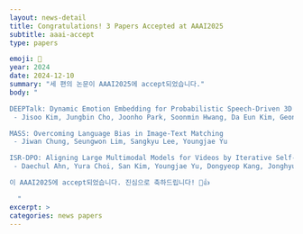 ```yaml
---
layout: news-detail
title: Congratulations! 3 Papers Accepted at AAAI2025
subtitle: aaai-accept
type: papers

emoji: 🎉
year: 2024
date: 2024-12-10
summary: "세 편의 논문이 AAAI2025에 accept되었습니다."
body: "

DEEPTalk: Dynamic Emotion Embedding for Probabilistic Speech-Driven 3D Face Animation
 - Jisoo Kim, Jungbin Cho, Joonho Park, Soonmin Hwang, Da Eun Kim, Geon Kim, Youngjae Yu

MASS: Overcoming Language Bias in Image-Text Matching
 - Jiwan Chung, Seungwon Lim, Sangkyu Lee, Youngjae Yu

ISR-DPO: Aligning Large Multimodal Models for Videos by Iterative Self-Retrospective DPO
 - Daechul Ahn, Yura Choi, San Kim, Youngjae Yu, Dongyeop Kang, Jonghyun Choi

이 AAAI2025에 accept되었습니다. 진심으로 축하드립니다! 🥳👍

  "
excerpt: >
categories: news papers
---
```



